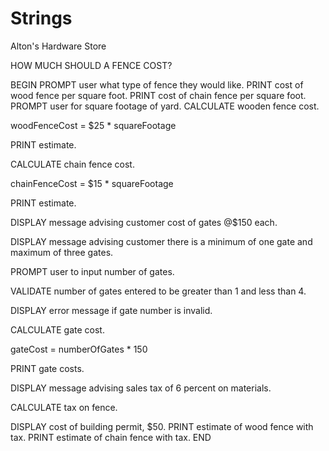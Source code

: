 # Strings

Alton's Hardware Store 

HOW MUCH SHOULD A FENCE COST?

BEGIN
PROMPT user what type of fence they would like.
PRINT cost of wood fence per square foot.
PRINT cost of chain fence per square foot.
PROMPT user for square footage of yard.
CALCULATE wooden fence cost.

woodFenceCost = $25 * squareFootage

PRINT estimate.

CALCULATE chain fence cost.

chainFenceCost = $15 * squareFootage

PRINT estimate.

DISPLAY message advising customer cost of gates @$150 each.

DISPLAY message advising customer there is a minimum of one gate and maximum of three gates.

PROMPT user to input number of gates.

VALIDATE number of gates entered to be greater than 1 and less than 4.

DISPLAY error message if gate number is invalid.

CALCULATE gate cost.

gateCost = numberOfGates * 150

PRINT gate costs.

DISPLAY message advising  sales tax of 6 percent on materials.

CALCULATE tax on fence.

DISPLAY cost of building permit, $50. 
PRINT estimate of wood fence with tax.
PRINT estimate of chain fence with tax.
END
